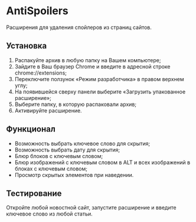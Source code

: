 # AntiSpoilers
Расширения для удаления спойлеров из страниц сайтов.

## Установка

1. Распакуйте архив в любую папку на Вашем компьютере;
1. Зайдите в Ваш браузер Chrome и введите в адресной строке chrome://extensions;
1. Переключите ползунок «Режим разработчика» в правом верхнем углу;
1. На появившейся сверху панели выберите «Загрузить упакованное расширение»;
1. Выберите папку, в которую распаковали архив;
1. Активируйте расширение.

## Функционал

- Возможность выбрать ключевое слово для скрытия;
- Возможность выбрать дату для скрытия;
- Блюр блоков с ключевым словом;
- Блюр изображений с ключевым словом в ALT и всех изображений в блоках с ключевым словом;
- Просмотр скрытых элементов при наведении.

## Тестирование

Откройте любой новостной сайт, запустите расширение и введите ключевое слово из любой статьи.